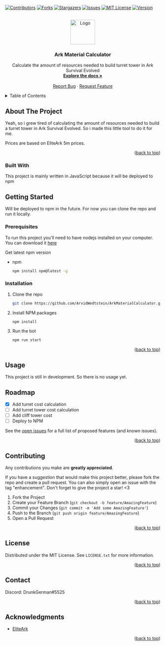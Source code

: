 <a name="readme-top"></a>

[![Contributors][contributors-shield]][contributors-url]
[![Forks][forks-shield]][forks-url]
[![Stargazers][stars-shield]][stars-url]
[![Issues][issues-shield]][issues-url]
[![MIT License][license-shield]][license-url]
[![Version][version-shield]][version-url]

<!-- PROJECT LOGO -->
<br />
<div align="center">
  <a href="https://github.com/ArvidWedtstein/ArkMaterialCalculator">
    <img src="img/logo.png" alt="Logo" width="80" height="80">
  </a>

  <h3 align="center">Ark Material Calculator</h3>

  <p align="center">
    Calculate the amount of resources needed to build turret tower in Ark Survival Evolved
    <br />
    <a href="https://github.com/ArvidWedtstein/ArkMaterialCalculator"><strong>Explore the docs »</strong></a>
    <br />
    <br />
    <a href="https://github.com/ArvidWedtstein/ArkMaterialCalculator/issues">Report Bug</a>
    ·
    <a href="https://github.com/ArvidWedtstein/ArkMaterialCalculator/issues">Request Feature</a>
  </p>
</div>

<!-- TABLE OF CONTENTS -->
<details>
  <summary>Table of Contents</summary>
  <ol>
    <li>
      <a href="#about-the-project">About The Project</a>
      <ul>
        <li><a href="#built-with">Built With</a></li>
      </ul>
    </li>
    <li>
      <a href="#getting-started">Getting Started</a>
      <ul>
        <li><a href="#prerequisites">Prerequisites</a></li>
        <li><a href="#installation">Installation</a></li>
      </ul>
    </li>
    <li><a href="#usage">Usage</a></li>
    <li><a href="#roadmap">Roadmap</a></li>
    <li><a href="#contributing">Contributing</a></li>
    <li><a href="#license">License</a></li>
    <li><a href="#contact">Contact</a></li>
    <li><a href="#acknowledgments">Acknowledgments</a></li>
  </ol>
</details>

<!-- ABOUT THE PROJECT -->

## About The Project

Yeah, so i grew tired of calculating the amount of resources needed to build a turret tower in Ark Survival Evolved. So i made this little tool to do it for me.

Prices are based on EliteArk 5m prices.

<p align="right">(<a href="#readme-top">back to top</a>)</p>

### Built With

This project is mainly written in JavaScript because it will be deployed to npm

<!-- GETTING STARTED -->

## Getting Started

Will be deployed to npm in the future. For now you can clone the repo and run it locally.

### Prerequisites

To run this project you'll need to have nodejs installed on your computer. You can download it [here](https://nodejs.org/en/download/)

Get latest npm version

- npm
  ```sh
  npm install npm@latest -g
  ```

### Installation

1. Clone the repo
   ```sh
   git clone https://github.com/ArvidWedtstein/ArkMaterialCalculator.git
   ```
2. Install NPM packages
   ```sh
   npm install
   ```
3. Run the bot
   ```sh
   npm run start
   ```

<p align="right">(<a href="#readme-top">back to top</a>)</p>

<!-- USAGE EXAMPLES -->

## Usage

This project is still in development. So there is no usage yet.

<!-- ROADMAP -->

## Roadmap

- [x] Add turret cost calculation
- [ ] Add turret tower cost calculation
- [ ] Add cliff tower cost
- [ ] Deploy to NPM

See the [open issues](https://github.com/ArvidWedtstein/ArkMaterialCalculator/issues) for a full list of proposed features (and known issues).

<p align="right">(<a href="#readme-top">back to top</a>)</p>

<!-- CONTRIBUTING -->

## Contributing

Any contributions you make are **greatly appreciated**.

If you have a suggestion that would make this project better, please fork the repo and create a pull request. You can also simply open an issue with the tag "enhancement".
Don't forget to give the project a star! <3

1. Fork the Project
2. Create your Feature Branch (`git checkout -b feature/AmazingFeature`)
3. Commit your Changes (`git commit -m 'Add some AmazingFeature'`)
4. Push to the Branch (`git push origin feature/AmazingFeature`)
5. Open a Pull Request

<p align="right">(<a href="#readme-top">back to top</a>)</p>

<!-- LICENSE -->

## License

Distributed under the MIT License. See `LICENSE.txt` for more information.

<p align="right">(<a href="#readme-top">back to top</a>)</p>

<!-- CONTACT -->

## Contact

Discord: DrunkGerman#5525

<p align="right">(<a href="#readme-top">back to top</a>)</p>

<!-- ACKNOWLEDGMENTS -->

## Acknowledgments

- [EliteArk](https://www.eliteark.com/)

<p align="right">(<a href="#readme-top">back to top</a>)</p>

<!-- MARKDOWN LINKS & IMAGES -->

[contributors-shield]: https://img.shields.io/github/contributors/ArvidWedtstein/ArkMaterialCalculator.svg?style=for-the-badge
[contributors-url]: https://github.com/ArvidWedtstein/ArkMaterialCalculator/graphs/contributors
[forks-shield]: https://img.shields.io/github/forks/ArvidWedtstein/ArkMaterialCalculator.svg?style=for-the-badge
[forks-url]: https://github.com/ArvidWedtstein/ArkMaterialCalculator/network/members
[stars-shield]: https://img.shields.io/github/stars/ArvidWedtstein/ArkMaterialCalculator.svg?style=for-the-badge
[stars-url]: https://github.com/ArvidWedtstein/ArkMaterialCalculator/stargazers
[issues-shield]: https://img.shields.io/github/issues/ArvidWedtstein/ArkMaterialCalculator.svg?style=for-the-badge
[issues-url]: https://github.com/ArvidWedtstein/ArkMaterialCalculator/issues
[license-shield]: https://img.shields.io/github/license/ArvidWedtstein/ArkMaterialCalculator.svg?style=for-the-badge
[license-url]: https://github.com/ArvidWedtstein/ArkMaterialCalculator/blob/master/LICENSE.txt
[version-shield]: https://img.shields.io/github/package-json/v/arvidwedtstein/ArkMaterialCalculator?style=for-the-badge
[version-url]: https://github.com/ArvidWedtstein/ArkMaterialCalculator
[eliteark]: https://eliteark.com/wp-content/uploads/2022/06/cropped-0_ark-logo.thumb_.png.36427f75c51aff4ecec55bba50fd194d.png
[eliteark-url]: https://www.eliteark.com/

<!-- DEPLOY: docker build . -t ArkMaterialCalculator -->
